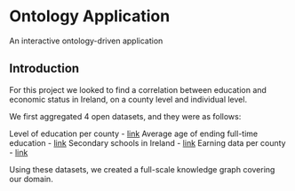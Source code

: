 # Ontology Application

An interactive ontology-driven application

## Introduction

For this project we looked to find a correlation between education and economic status in Ireland, on a county level and individual level.

We first aggregated 4 open datasets, and they were as follows:

Level of education per county - [link](https://data.gov.ie/dataset/er-by-highest-level-of-education-completed-county-and-city-censusyear-sex-and-age-at-which-full-time)
Average age of ending full-time education - [link](https://data.gov.ie/dataset/ceased-of-population-aged-15-years-and-over-2011-to-2016-by-county-and-city-censusyear-and-statistic)
Secondary schools in Ireland - [link](https://data.gov.ie/dataset/second-level-schools-and-pupils-by-year-county-type-of-school-and-statistic)
Earning data per county - [link](https://data.gov.ie/dataset/nea08-mean-and-median-annual-earnings-by-county-sex-year-and-statistic)

Using these datasets, we created a full-scale knowledge graph covering our domain.
